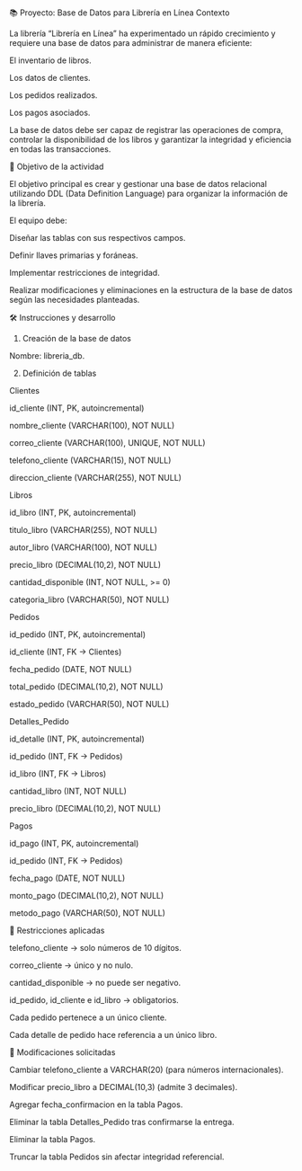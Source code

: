 📚 Proyecto: Base de Datos para Librería en Línea
Contexto

La librería “Librería en Línea” ha experimentado un rápido crecimiento y requiere una base de datos para administrar de manera eficiente:

El inventario de libros.

Los datos de clientes.

Los pedidos realizados.

Los pagos asociados.

La base de datos debe ser capaz de registrar las operaciones de compra, controlar la disponibilidad de los libros y garantizar la integridad y eficiencia en todas las transacciones.

🎯 Objetivo de la actividad

El objetivo principal es crear y gestionar una base de datos relacional utilizando DDL (Data Definition Language) para organizar la información de la librería.

El equipo debe:

Diseñar las tablas con sus respectivos campos.

Definir llaves primarias y foráneas.

Implementar restricciones de integridad.

Realizar modificaciones y eliminaciones en la estructura de la base de datos según las necesidades planteadas.

🛠️ Instrucciones y desarrollo
1. Creación de la base de datos

Nombre: libreria_db.

2. Definición de tablas

Clientes

id_cliente (INT, PK, autoincremental)

nombre_cliente (VARCHAR(100), NOT NULL)

correo_cliente (VARCHAR(100), UNIQUE, NOT NULL)

telefono_cliente (VARCHAR(15), NOT NULL)

direccion_cliente (VARCHAR(255), NOT NULL)

Libros

id_libro (INT, PK, autoincremental)

titulo_libro (VARCHAR(255), NOT NULL)

autor_libro (VARCHAR(100), NOT NULL)

precio_libro (DECIMAL(10,2), NOT NULL)

cantidad_disponible (INT, NOT NULL, >= 0)

categoria_libro (VARCHAR(50), NOT NULL)

Pedidos

id_pedido (INT, PK, autoincremental)

id_cliente (INT, FK → Clientes)

fecha_pedido (DATE, NOT NULL)

total_pedido (DECIMAL(10,2), NOT NULL)

estado_pedido (VARCHAR(50), NOT NULL)

Detalles_Pedido

id_detalle (INT, PK, autoincremental)

id_pedido (INT, FK → Pedidos)

id_libro (INT, FK → Libros)

cantidad_libro (INT, NOT NULL)

precio_libro (DECIMAL(10,2), NOT NULL)

Pagos

id_pago (INT, PK, autoincremental)

id_pedido (INT, FK → Pedidos)

fecha_pago (DATE, NOT NULL)

monto_pago (DECIMAL(10,2), NOT NULL)

metodo_pago (VARCHAR(50), NOT NULL)

📌 Restricciones aplicadas

telefono_cliente → solo números de 10 dígitos.

correo_cliente → único y no nulo.

cantidad_disponible → no puede ser negativo.

id_pedido, id_cliente e id_libro → obligatorios.

Cada pedido pertenece a un único cliente.

Cada detalle de pedido hace referencia a un único libro.

🔧 Modificaciones solicitadas

Cambiar telefono_cliente a VARCHAR(20) (para números internacionales).

Modificar precio_libro a DECIMAL(10,3) (admite 3 decimales).

Agregar fecha_confirmacion en la tabla Pagos.

Eliminar la tabla Detalles_Pedido tras confirmarse la entrega.

Eliminar la tabla Pagos.

Truncar la tabla Pedidos sin afectar integridad referencial.
